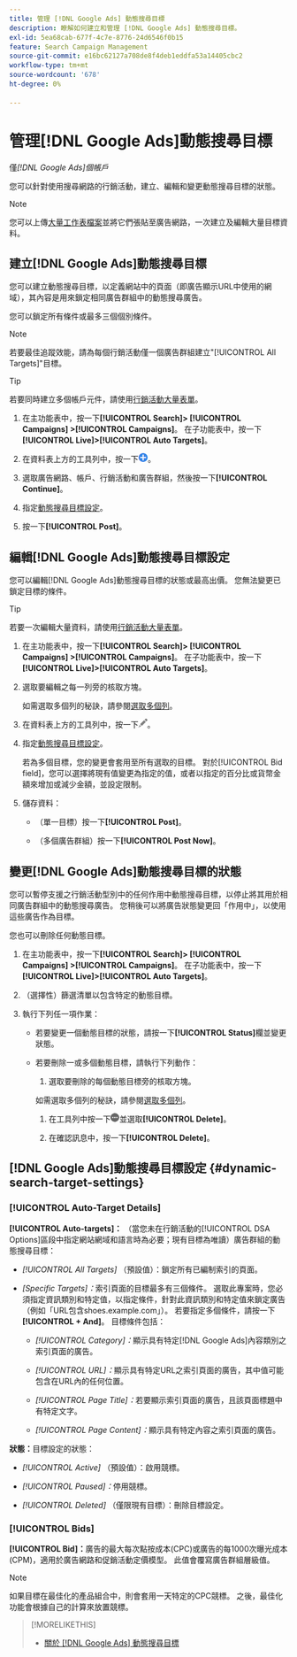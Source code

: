 ```yaml
---
title: 管理 [!DNL Google Ads] 動態搜尋目標
description: 瞭解如何建立和管理 [!DNL Google Ads] 動態搜尋目標。
exl-id: 5ea68cab-677f-4c7e-8776-24d6546f0b15
feature: Search Campaign Management
source-git-commit: e16bc62127a708de8f4deb1eddfa53a14405cbc2
workflow-type: tm+mt
source-wordcount: '678'
ht-degree: 0%

---
```


# 管理[!DNL Google Ads]動態搜尋目標

僅&#x200B;*[!DNL Google Ads]個帳戶*

您可以針對使用搜尋網路的行銷活動，建立、編輯和變更動態搜尋目標的狀態。

>[!NOTE]
>
>您可以上傳[大量工作表檔案](/help/search-social-commerce/campaign-management/bulksheets/bulksheet-about.md)並將它們張貼至廣告網路，一次建立及編輯大量目標資料。

## 建立[!DNL Google Ads]動態搜尋目標

您可以建立動態搜尋目標，以定義網站中的頁面（即廣告顯示URL中使用的網域），其內容是用來鎖定相同廣告群組中的動態搜尋廣告。

您可以鎖定所有條件或最多三個個別條件。

>[!NOTE]
>
>若要最佳追蹤效能，請為每個行銷活動僅一個廣告群組建立&quot;[!UICONTROL All Targets]&quot;目標。

>[!TIP]
>
>若要同時建立多個帳戶元件，請使用[行銷活動大量表單](/help/search-social-commerce/campaign-management/bulksheets/bulksheet-about.md)。

1. 在主功能表中，按一下&#x200B;**[!UICONTROL Search]> [!UICONTROL Campaigns] >[!UICONTROL Campaigns]**。 在子功能表中，按一下&#x200B;**[!UICONTROL Live]>[!UICONTROL Auto Targets]**。

1. 在資料表上方的工具列中，按一下![建立](/help/search-social-commerce/assets/add.png "建立")。

1. 選取廣告網路、帳戶、行銷活動和廣告群組，然後按一下&#x200B;**[!UICONTROL Continue]**。

1. 指定[動態搜尋目標設定](#dynamic-search-target-settings)。

1. 按一下&#x200B;**[!UICONTROL Post]**。

## 編輯[!DNL Google Ads]動態搜尋目標設定

您可以編輯[!DNL Google Ads]動態搜尋目標的狀態或最高出價。 您無法變更已鎖定目標的條件。

>[!TIP]
>
>若要一次編輯大量資料，請使用[行銷活動大量表單](/help/search-social-commerce/campaign-management/bulksheets/bulksheet-about.md)。

1. 在主功能表中，按一下&#x200B;**[!UICONTROL Search]> [!UICONTROL Campaigns] >[!UICONTROL Campaigns]**。 在子功能表中，按一下&#x200B;**[!UICONTROL Live]>[!UICONTROL Auto Targets]**。

1. 選取要編輯之每一列旁的核取方塊。

   如需選取多個列的秘訣，請參閱[選取多個列](/help/search-social-commerce/common-tasks/navigation-editing-selection/multiple-rows-select.md)。

1. 在資料表上方的工具列中，按一下![編輯](/help/search-social-commerce/assets/edit.png "編輯")。

1. 指定[動態搜尋目標設定](#dynamic-search-target-settings)。

   若為多個目標，您的變更會套用至所有選取的目標。 對於[!UICONTROL Bid field]，您可以選擇將現有值變更為指定的值，或者以指定的百分比或貨幣金額來增加或減少金額，並設定限制。

1. 儲存資料：

   * （單一目標）按一下&#x200B;**[!UICONTROL Post]**。

   * （多個廣告群組）按一下&#x200B;**[!UICONTROL Post Now]**。

## 變更[!DNL Google Ads]動態搜尋目標的狀態

您可以暫停支援之行銷活動型別中的任何作用中動態搜尋目標，以停止將其用於相同廣告群組中的動態搜尋廣告。 您稍後可以將廣告狀態變更回「作用中」，以使用這些廣告作為目標。

您也可以刪除任何動態目標。

1. 在主功能表中，按一下&#x200B;**[!UICONTROL Search]> [!UICONTROL Campaigns] >[!UICONTROL Campaigns]**。 在子功能表中，按一下&#x200B;**[!UICONTROL Live]>[!UICONTROL Auto Targets]**。

1. （選擇性）篩選清單以包含特定的動態目標。

1. 執行下列任一項作業：

   * 若要變更一個動態目標的狀態，請按一下&#x200B;**[!UICONTROL Status]**&#x200B;欄並變更狀態。

   * 若要刪除一或多個動態目標，請執行下列動作：

      1. 選取要刪除的每個動態目標旁的核取方塊。

     如需選取多個列的秘訣，請參閱[選取多個列](/help/search-social-commerce/common-tasks/navigation-editing-selection/multiple-rows-select.md)。

      1. 在工具列中按一下![更多](/help/search-social-commerce/assets/more.png "更多")並選取&#x200B;**[!UICONTROL Delete]**。

      1. 在確認訊息中，按一下&#x200B;**[!UICONTROL Delete]**。

## [!DNL Google Ads]動態搜尋目標設定 {#dynamic-search-target-settings}

### [!UICONTROL Auto-Target Details]

**[!UICONTROL Auto-targets]：** （當您未在行銷活動的[!UICONTROL DSA Options]區段中指定網站網域和語言時為必要；現有目標為唯讀）廣告群組的動態搜尋目標：

* *[!UICONTROL All Targets]* （預設值）：鎖定所有已編制索引的頁面。

* *\[Specific Targets\]：*&#x200B;索引頁面的目標最多有三個條件。 選取此專案時，您必須指定資訊類別和特定值，以指定條件，針對此資訊類別和特定值來鎖定廣告（例如「URL包含shoes.example.com」）。 若要指定多個條件，請按一下&#x200B;**[!UICONTROL + And]**。 目標條件包括：

   * *[!UICONTROL Category]：*&#x200B;顯示具有特定[!DNL Google Ads]內容類別之索引頁面的廣告。

   * *[!UICONTROL URL]：*&#x200B;顯示具有特定URL之索引頁面的廣告，其中值可能包含在URL內的任何位置。

   * *[!UICONTROL Page Title]：*&#x200B;若要顯示索引頁面的廣告，且該頁面標題中有特定文字。

   * *[!UICONTROL Page Content]：*&#x200B;顯示具有特定內容之索引頁面的廣告。

**狀態：**&#x200B;目標設定的狀態：

* *[!UICONTROL Active]* （預設值）：啟用競標。

* *[!UICONTROL Paused]：*&#x200B;停用競標。

* *[!UICONTROL Deleted]* （僅限現有目標）：刪除目標設定。

### [!UICONTROL Bids]

**[!UICONTROL Bid]：**&#x200B;廣告的最大每次點按成本(CPC)或廣告的每1000次曝光成本(CPM)，適用於廣告網路和促銷活動定價模型。 此值會覆寫廣告群組層級值。

>[!NOTE]
>
>如果目標在最佳化的產品組合中，則會套用一天特定的CPC競標。 之後，最佳化功能會根據自己的計算來放置競標。

>[!MORELIKETHIS]
>
>* [關於 [!DNL Google Ads] 動態搜尋目標](dynamic-search-target-about.md)

